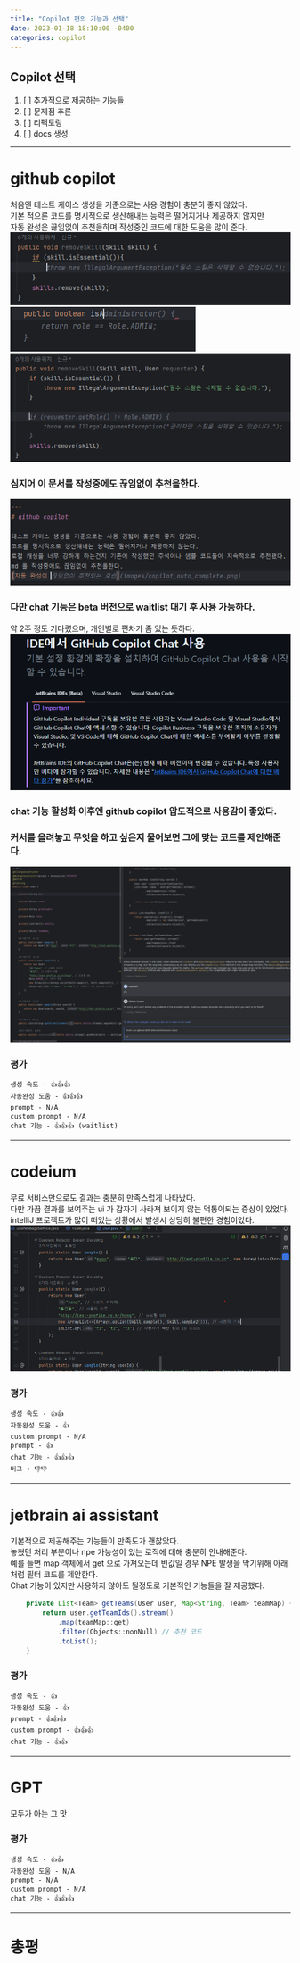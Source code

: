 ```yaml
---
title: "Copilot 편의 기능과 선택"
date: 2023-01-18 18:10:00 -0400
categories: copilot
---
```


## Copilot 선택

1. [ ] 추가적으로 제공하는 기능들
2. [ ] 문제점 추론
3. [ ] 리팩토링
4. [ ] docs 생성

---
# github copilot

처음엔 테스트 케이스 생성을 기준으로는 사용 경험이 충분히 좋지 않았다.  
기본 적으론 코드를 명시적으로 생산해내는 능력은 떨어지거나 제공하지 않지만  
자동 완성은 끊임없이 추천을하며 작성중인 코드에 대한 도움을 많이 준다.
![자동 완성이 끊임없이 추천되는 모습](../../assets/images/copilot/github/github1.png)
![자동 완성이 끊임없이 추천되는 모습](../../assets/images/copilot/github/github2.png)
![자동 완성이 끊임없이 추천되는 모습](../../assets/images/copilot/github/github3.png)

### 심지어 이 문서를 작성중에도 끊임없이 추천을한다.  
![자동 완성이 끊임없이 추천되는 모습](../../assets/images/copilot/github/github-auto.png)


### 다만 chat 기능은 beta 버전으로 waitlist 대기 후 사용 가능하다.  
약 2주 정도 기다렸으며, 개인별로 편차가 좀 있는 듯하다.
![제약사항!](../../assets/images/copilot/github/github-impo.png)

### chat 기능 활성화 이후엔 github copilot 압도적으로 사용감이 좋았다.  
### 커서를 올려놓고 무엇을 하고 싶은지 물어보면 그에 맞는 코드를 제안해준다.
![챗 사용](../../assets/images/copilot/github/github-chat.png)


### 평가
	생성 속도 - 👍👍👍
	자동완성 도움 - 👍👍👍
	prompt - N/A
	custom prompt - N/A
	chat 기능 - 👍👍👍 (waitlist)

---

# codeium  
무료 서비스만으로도 결과는 충분히 만족스럽게 나타났다.   
다만 가끔 결과를 보여주는 ui 가 갑자기 사라져 보이지 않는 먹통이되는 증상이 있었다.  
intelliJ 프로젝트가 많이 떠있는 상황에서 발생시 상당히 불편한 경험이었다.
![codeium_disabled.png](../../assets/images/copilot/codeium_disabled.png)
### 평가
	생성 속도 - 👍👍
	자동완성 도움 - 👍
	custom prompt - N/A
	prompt - 👍
	chat 기능 - 👍👍👍
    버그 - 👎👎

---


# jetbrain ai assistant
기본적으로 제공해주는 기능들이 만족도가 괜찮았다.  
놓쳤던 처리 부분이나 npe 가능성이 있는 로직에 대해 충분히 안내해준다.  
예를 들면 map 객체에서 get 으로 가져오는데 빈값일 경우 NPE 발생을 막기위해 아래 처럼 필터 코드를 제안한다.  
Chat 기능이 있지만 사용하지 않아도 될정도로 기본적인 기능들을 잘 제공했다.
```java
    private List<Team> getTeams(User user, Map<String, Team> teamMap) {
        return user.getTeamIds().stream()
            .map(teamMap::get)
            .filter(Objects::nonNull) // 추천 코드
            .toList();
    }
```
### 평가
	생성 속도 - 👍
	자동완성 도움 - 👍
	prompt - 👍👍👍
	custom prompt - 👍👍👍
	chat 기능 - 👍👍

---

# GPT
모두가 아는 그 맛
### 평가
	생성 속도 - 👍👍️
	자동완성 도움 - N/A
	prompt - N/A
	custom prompt - N/A
	chat 기능 - 👍👍👍



---
# 총평
